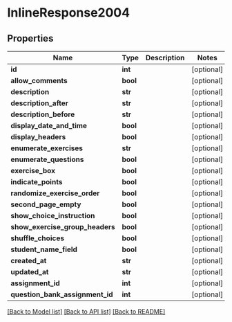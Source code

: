 # InlineResponse2004

## Properties
Name | Type | Description | Notes
------------ | ------------- | ------------- | -------------
**id** | **int** |  | [optional] 
**allow_comments** | **bool** |  | [optional] 
**description** | **str** |  | [optional] 
**description_after** | **str** |  | [optional] 
**description_before** | **str** |  | [optional] 
**display_date_and_time** | **bool** |  | [optional] 
**display_headers** | **bool** |  | [optional] 
**enumerate_exercises** | **str** |  | [optional] 
**enumerate_questions** | **bool** |  | [optional] 
**exercise_box** | **bool** |  | [optional] 
**indicate_points** | **bool** |  | [optional] 
**randomize_exercise_order** | **bool** |  | [optional] 
**second_page_empty** | **bool** |  | [optional] 
**show_choice_instruction** | **bool** |  | [optional] 
**show_exercise_group_headers** | **bool** |  | [optional] 
**shuffle_choices** | **bool** |  | [optional] 
**student_name_field** | **bool** |  | [optional] 
**created_at** | **str** |  | [optional] 
**updated_at** | **str** |  | [optional] 
**assignment_id** | **int** |  | [optional] 
**question_bank_assignment_id** | **int** |  | [optional] 

[[Back to Model list]](../README.md#documentation-for-models) [[Back to API list]](../README.md#documentation-for-api-endpoints) [[Back to README]](../README.md)

